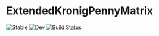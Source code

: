 # ExtendedKronigPennyMatrix

[![Stable](https://img.shields.io/badge/docs-stable-blue.svg)](https://hsugawa8651.github.io/ExtendedKronigPennyMatrix.jl/stable)
[![Dev](https://img.shields.io/badge/docs-dev-blue.svg)](https://hsugawa8651.github.io/ExtendedKronigPennyMatrix.jl/dev)
[![Build Status](https://github.com/hsugawa8651/ExtendedKronigPennyMatrix.jl/workflows/CI/badge.svg)](https://github.com/hsugawa8651/ExtendedKronigPennyMatrix.jl/actions)
